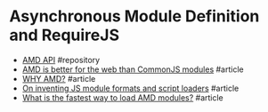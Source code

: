 # Asynchronous Module Definition and RequireJS

- [AMD API](https://github.com/amdjs/amdjs-api/wiki/AMD#define) #repository
- [AMD is better for the web than CommonJS modules](http://blog.millermedeiros.com/amd-is-better-for-the-web-than-commonjs-modules) #article
- [WHY AMD?](http://requirejs.org/docs/whyamd.html) #article
- [On inventing JS module formats and script loaders](http://tagneto.blogspot.bg/2011/04/on-inventing-js-module-formats-and.html) #article
- [What is the fastest way to load AMD modules?](http://unscriptable.com/2011/09/21/what-is-the-fastest-way-to-load-amd-modules) #article